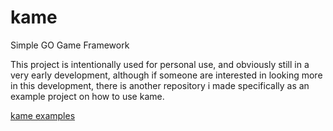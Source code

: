 # kame
Simple GO Game Framework

This project is intentionally used for personal use, and obviously still in a very early development, although if someone are interested in looking more in this development, there is another repository i made specifically as an example project on how to use kame.

[kame examples](https://github.com/ibaykoc/kameExamples "kame examples")
